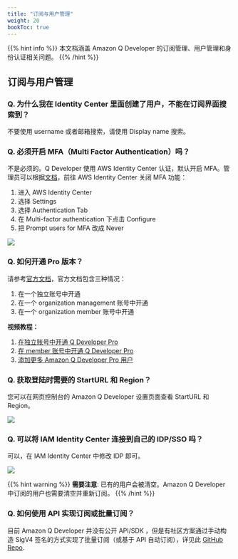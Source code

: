 ```yaml
---
title: "订阅与用户管理"
weight: 20
bookToc: true
---
```


{{% hint info %}}
本文档涵盖 Amazon Q Developer 的订阅管理、用户管理和身份认证相关问题。
{{% /hint %}}

## 订阅与用户管理

### Q. 为什么我在 Identity Center 里面创建了用户，不能在订阅界面搜索到？

不要使用 username 或者邮箱搜索，请使用 Display name 搜索。

### Q. 必须开启 MFA（Multi Factor Authentication）吗？

不是必须的。Q Developer 使用 AWS Identity Center 认证，默认开启 MFA。管理员可以根据[文档](https://docs.aws.amazon.com/singlesignon/latest/userguide/mfa-getting-started.html)，前往 AWS Identity Center 关闭 MFA 功能：

1. 进入 AWS Identity Center
2. 选择 Settings
3. 选择 Authentication Tab
4. 在 Multi-factor authentication 下点击 Configure
5. 把 Prompt users for MFA 改成 Never

![](/book-of-kiro/images/q_dev/disable_mfa.png)

### Q. 如何开通 Pro 版本？

请参考[官方文档](https://docs.aws.amazon.com/amazonq/latest/qdeveloper-ug/deployment-options.html)，官方文档包含三种情况：

1. 在一个独立账号中开通
2. 在一个 organization management 账号中开通
3. 在一个 organization member 账号中开通

**视频教程：**

1. [在独立账号中开通 Q Developer Pro](https://www.bilibili.com/video/BV1ohghzZEqJ/?share_source=copy_web&vd_source=90c9e03ce2e772d5bae43b0d9e504a7e)
2. [在 member 账号中开通 Q Developer Pro](https://www.bilibili.com/video/BV1HsXeYuE3U/?share_source=copy_web&vd_source=90c9e03ce2e772d5bae43b0d9e504a7e)
3. [添加更多 Amazon Q Developer Pro 用户](https://www.bilibili.com/video/BV1BaXeYeEe9/?vd_source=80c2d161264f9f6c3c6a4d42afc43ab2)

### Q. 获取登陆时需要的 StartURL 和 Region？

您可以在网页控制台的 Amazon Q Developer 设置页面查看 StartURL 和 Region。

![](/book-of-kiro/images/q_dev/find_url.png)

### Q. 可以将 IAM Identity Center 连接到自己的 IDP/SSO 吗？

可以，在 IAM Identity Center 中修改 IDP 即可。

![](/book-of-kiro/images/q_dev/connect_idp.png)

{{% hint warning %}}
**需要注意**: 已有的用户会被清空。Amazon Q Developer 中订阅的用户也需要清空并重新订阅。
{{% /hint %}}

### Q. 如何使用 API 实现订阅或批量订阅？

目前 Amazon Q Developer 并没有公开 API/SDK ，但是有社区方案通过手动构造 SigV4 签名的方式实现了批量订阅（或基于 API 自动订阅），详见此 [GitHub Repo](https://github.com/DiscreteTom/kiro-batch-register/).
